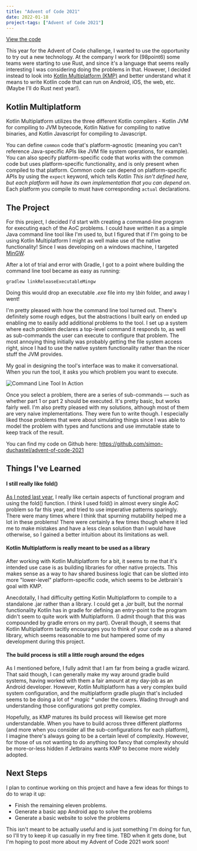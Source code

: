 ```yaml
---
title: "Advent of Code 2021"
date: 2022-01-18
project-tags: ["Advent of Code 2021"]
---
```


[View the code](https://github.com/simon-duchastel/advent-of-code-2021)

This year for the Advent of Code challenge, I wanted to use the opportunity to try out a new technology. At the company I work for (98point6) some teams were starting to use Rust, and since it's a language that seems really interesting I was considering doing the problems in that. However, I decided instead to look into [Kotlin Multiplatform (KMP)](https://kotlinlang.org/docs/multiplatform.html) and better understand what it means to write Kotlin code that can run on Android, iOS, the web, etc. (Maybe I'll do Rust next year!).

## Kotlin Multiplatform

Kotlin Multiplatform utilizes the three different Kotlin compilers - Kotlin JVM for compiling to JVM bytecode, Kotlin Native for compiling to native binaries, and Kotlin Javascript for compiling to Javascript.

 You can define `common` code that's platform-agnostic (meaning you can't reference Java-specific APIs like JVM file system operations, for example). You can also specify platform-specific code that works with the common code but uses platform-specific functionality, and is only present when compiled to that platform. Common code can depend on platform-specific APIs by using the `expect` keyword, which tells Kotlin _This isn't defined here, but each platform will have its own implementation that you can depend on_. Each platform you compile to must have corresponding `actual` declarations.

## The Project

For this project, I decided I'd start with creating a command-line program for executing each of the AoC problems. I could have written it as a simple Java command line tool like I'm used to, but I figured that if I'm going to be using Kotlin Multiplatform I might as well make use of the native functionality! Since I was developing on a windows machine, I targeted [MinGW](https://en.wikipedia.org/wiki/MinGW).

After a lot of trial and error with Gradle, I got to a point where building the command line tool became as easy as running:
```
gradlew linkReleaseExecutableMingw
```

Doing this would drop an executable _.exe_ file into my _\bin_ folder, and away I went!

I'm pretty pleased with how the command line tool turned out. There's definitely some rough edges, but the abstractions I built early on ended up enabling me to easily add additional problems to the tool. I set up a system where each problem declares a top-level command it responds to, as well as sub-commands the user can execute to configure that problem. The most annoying thing initially was probably getting the file system access right, since I had to use the native system functionality rather than the nicer stuff the JVM provides.

My goal in designing the tool's interface was to make it conversational. When you run the tool, it asks you which problem you want to execute.

![Command Line Tool In Action](command-line.gif#center "Command Line Tool")

Once you select a problem, there are a series of sub-commands — such as whether part 1 or part 2 should be executed. It's pretty basic, but works fairly well. I'm also pretty pleased with my solutions, although most of them are very naive implementations. They were fun to write though. I especially liked those problems that were about simulating things since I was able to model the problem with types and functions and use immutable state to keep track of the result.

You can find my code on Github here: https://github.com/simon-duchastel/advent-of-code-2021

## Things I've Learned

#### I still really like fold()

[As I noted last year](/projects/older-projects#advent-of-code-2020), I really like certain aspects of functional program and using the fold() function. I think I used fold() in almost every single AoC problem so far this year, and tried to use imperative patterns sparingly. There were many times where I think that spurning mutability helped me a lot in these problems! There were certainly a few times though where it led me to make mistakes and have a less clean solution than I would have otherwise, so I gained a better intuition about its limitations as well.

#### Kotlin Multiplatform is really meant to be used as a library

After working with Kotlin Multiplatform for a bit, it seems to me that it's intended use case is as building libraries for other native projects. This makes sense as a way to hav shared business logic that can be slotted into more "lower-level" platform-specific code, which seems to be Jetbrain's goal with KMP.

Anecdotally, I had difficulty getting Kotlin Multiplatform to compile to a standalone .jar rather than a library. I could get a _.jar_ built, but the normal functionality Kotlin has in gradle for defining an entry-point to the program didn't seem to quite work with Multiplatform. (I admit though that this was compounded by gradle errors on my part). Overall though, it seems that Kotlin Multiplatform tacitly encourages you to think of your code as a shared library, which seems reasonable to me but hampered some of my development during this project.

#### The build process is still a little rough around the edges

As I mentioned before, I fully admit that I am far from being a gradle wizard. That said though, I can generally make my way around gradle build systems, having worked with them a fair amount at my day-job as an Android developer. However, Kotlin Multiplatform has a very complex build system configuration, and the multiplatform gradle plugin that's included seems to be doing a lot of _* magic *_ under the covers. Wading through and understanding those configurations got pretty complex.

Hopefully, as KMP matures its build process will likewise get more understandable. When you have to build across three different platforms (and more when you consider all the sub-configurations for each platform), I imagine there's always going to be a certain level of complexity. However, for those of us not wanting to do anything too fancy that complexity should be more-or-less hidden if Jetbrains wants KMP to become more widely adopted.

## Next Steps

I plan to continue working on this project and have a few ideas for things to do to wrap it up:

- Finish the remaining eleven problems.
- Generate a basic app Android app to solve the problems
- Generate a basic website to solve the problems

This isn't meant to be actually useful and is just something I'm doing for fun, so I'll try to keep it up casually in my free time. TBD when it gets done, but I'm hoping to post more about my Advent of Code 2021 work soon!